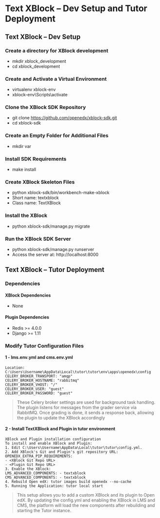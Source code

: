 # Text XBlock – Dev Setup and Tutor Deployment

## Text XBlock – Dev Setup

### Create a directory for XBlock development

- mkdir xblock_development
- cd xblock_development

### Create and Activate a Virtual Environment

- virtualenv xblock-env
- xblock-env\Scripts\activate

### Clone the XBlock SDK Repository

- git clone https://github.com/openedx/xblock-sdk.git
- cd xblock-sdk

### Create an Empty Folder for Additional Files

- mkdir var

### Install SDK Requirements

- make install

### Create XBlock Skeleton Files

- python xblock-sdk/bin/workbench-make-xblock
- Short name: textxblock
- Class name: TextXBlock

### Install the XBlock

- python xblock-sdk/manage.py migrate

### Run the XBlock SDK Server

- python xblock-sdk/manage.py runserver
- Access the server at: http://localhost:8000

## Text XBlock – Tutor Deployment

### Dependencies

#### XBlock Dependencies

- None

#### Plugin Dependencies

- Redis >= 4.0.0
- Django >= 1.11

### Modify Tutor Configuration Files

#### 1 - lms.env.yml and cms.env.yml

```Change celery broker to rabbitmq in lms.env.yml and cms.env.yml files
Location:
C:\Users\Username\AppData\Local\tutor\tutor\env\apps\openedx\config
CELERY_BROKER_TRANSPORT: "amqp"
CELERY_BROKER_HOSTNAME: "rabbitmq"
CELERY_BROKER_VHOST: "/"
CELERY_BROKER_USER: "guest"
CELERY_BROKER_PASSWORD: "guest"
```

> These Celery broker settings are used for background task handling. The plugin listens for messages from the grader service via RabbitMQ. Once grading is done, it sends a response back, allowing the plugin to update the XBlock accordingly

#### 2 - Install TextXBlock and Plugin in tutor environment

```
XBlock and Plugin installation configuration
To install and enable XBlock and Plugin:
1. Edit C:\Users\Username\AppData\Local\tutor\tutor\config.yml.
2. Add XBlock's Git and Plugin's git repository URL:
OPENEDX_EXTRA_PIP_REQUIREMENTS:
- <XBlock Git Repo URL>
- <Plugin Git Repo URL>
3. Enable the XBlock:
LMS_ADVANCED_COMPONENTS: - textxblock
CMS_ADVANCED_COMPONENTS: - textxblock
4. Rebuild Open edX: tutor images build openedx --no-cache
5. Running the Application: tutor local start
```

> This setup allows you to add a custom XBlock and its plugin to Open edX. By updating the config.yml and enabling the XBlock in LMS and CMS, the platform will load the new components after rebuilding and starting the Tutor instance.
